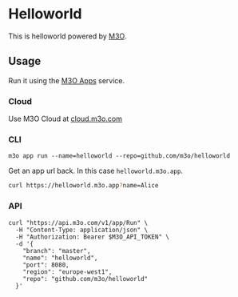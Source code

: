 # Helloworld

This is helloworld powered by [M3O](https://m3o.com).

## Usage

Run it using the [M3O Apps](https://m3o.com/app) service.

### Cloud

Use M3O Cloud at [cloud.m3o.com](https://cloud.m3o.com)

### CLI

```
m3o app run --name=helloworld --repo=github.com/m3o/helloworld
```

Get an app url back. In this case `helloworld.m3o.app`.

```bash
curl https://helloworld.m3o.app?name=Alice
```

### API

```
curl "https://api.m3o.com/v1/app/Run" \
  -H "Content-Type: application/json" \
  -H "Authorization: Bearer $M3O_API_TOKEN" \
  -d '{
    "branch": "master",
    "name": "helloworld",
    "port": 8080,
    "region": "europe-west1",
    "repo": "github.com/m3o/helloworld"
  }'
```
